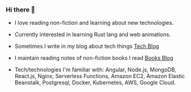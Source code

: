 ### Hi there 👋

- I love reading non-fiction and learning about new technologies.

- Currently interested in learning Rust lang and web animations. 

- Sometimes I write in my blog about tech things [Tech Blog](https://alamgirqazi.github.io/tech-blog/)

- I maintain reading notes of non-fiction books I read [Books Blog](https://alamgirqazi.github.io/blog/)

- Tech/technologies I'm familiar with: Angular, Node.js, MongoDB, React.js, Nginx, Serverless Functions, Amazon EC2, Amazon Elastic Beanstalk, Postgresql, Docker, Kubernetes, AWS, Google Cloud. 

